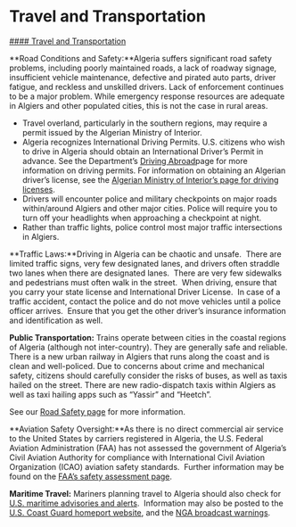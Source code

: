 # Travel and Transportation

[#### Travel and Transportation](javascript:void(0); "Travel and Transportation")

**Road Conditions and Safety:**Algeria suffers significant road safety problems, including poorly maintained roads, a lack of roadway signage, insufficient vehicle maintenance, defective and pirated auto parts, driver fatigue, and reckless and unskilled drivers. Lack of enforcement continues to be a major problem. While emergency response resources are adequate in Algiers and other populated cities, this is not the case in rural areas.

* Travel overland, particularly in the southern regions, may require a permit issued by the Algerian Ministry of Interior.
* Algeria recognizes International Driving Permits. U.S. citizens who wish to drive in Algeria should obtain an International Driver’s Permit in advance. See the Department’s [Driving Abroad](https://travel.state.gov/content/travel/en/international-travel/before-you-go/driving-and-road-safety.html)page for more information on driving permits. For information on obtaining an Algerian driver’s license, see the [Algerian Ministry of Interior’s page for driving licenses](https://www.interieur.gov.dz/index.php/ar/).
* Drivers will encounter police and military checkpoints on major roads within/around Algiers and other major cities. Police will require you to turn off your headlights when approaching a checkpoint at night.
* Rather than traffic lights, police control most major traffic intersections in Algiers.

**Traffic Laws:**Driving in Algeria can be chaotic and unsafe.  There are limited traffic signs, very few designated lanes, and drivers often straddle two lanes when there are designated lanes.  There are very few sidewalks and pedestrians must often walk in the street.  When driving, ensure that you carry your state license and International Driver License.  In case of a traffic accident, contact the police and do not move vehicles until a police officer arrives.  Ensure that you get the other driver’s insurance information and identification as well.

**Public Transportation:** Trains operate between cities in the coastal regions of Algeria (although not inter-country). They are generally safe and reliable. There is a new urban railway in Algiers that runs along the coast and is clean and well-policed. Due to concerns about crime and mechanical safety, citizens should carefully consider the risks of buses, as well as taxis hailed on the street. There are new radio-dispatch taxis within Algiers as well as taxi hailing apps such as “Yassir” and “Heetch”.

See our [Road Safety page](http://travel.state.gov/content/passports/english/go/safety/road.html) for more information.

**Aviation Safety Oversight:**As there is no direct commercial air service to the United States by carriers registered in Algeria, the U.S. Federal Aviation Administration (FAA) has not assessed the government of Algeria’s Civil Aviation Authority for compliance with International Civil Aviation Organization (ICAO) aviation safety standards.  Further information may be found on the [FAA’s safety assessment page](http://www.faa.gov/about/initiatives/iasa/).

**Maritime Travel:** Mariners planning travel to Algeria should also check for [U.S. maritime advisories and alerts](https://www.maritime.dot.gov/msci-alerts).  Information may also be posted to the  [U.S. Coast Guard homeport website](https://homeport.uscg.mil/), and the [NGA broadcast warnings](https://msi.nga.mil/NavWarnings).